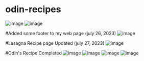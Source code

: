 # odin-recipes
![image](https://github.com/hokosoru/odin-recipes/assets/132313415/29babad7-0037-4c4c-a704-e6f5d74b61b9)
![image](https://github.com/hokosoru/odin-recipes/assets/132313415/8b6fa48c-6c4b-4fa3-a110-411ec5d50ca7)

#Added some footer to my web page (july 26, 2023)
![image](https://github.com/hokosoru/odin-recipes/assets/132313415/b3d67d7b-936d-4788-acd1-564a5dede719)

#Lasagna Recipe page Updated (july 27, 2023)
![image](https://github.com/hokosoru/odin-recipes/assets/132313415/0ec02206-9c2e-463f-802d-8c33bbd99d42)

#Odin's Recipe Completed
![image](https://github.com/hokosoru/odin-recipes/assets/132313415/d1f749b3-b960-4574-a96f-91794fcd9c04)
![image](https://github.com/hokosoru/odin-recipes/assets/132313415/843ec25e-237b-4346-b247-6378a06a5518)
![image](https://github.com/hokosoru/odin-recipes/assets/132313415/dcc68ec5-80d9-4149-9095-0b399e290aaa)
![image](https://github.com/hokosoru/odin-recipes/assets/132313415/9637d905-8dfd-4c91-bc05-7b898c6387a9)



